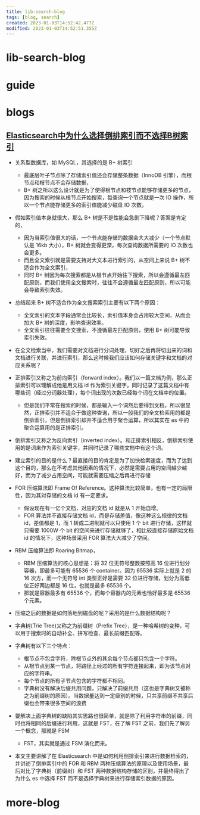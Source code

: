 ```yaml
---
title: lib-search-blog
tags: [blog, search]
created: 2023-01-03T14:52:42.477Z
modified: 2023-01-03T14:52:51.355Z
---
```


# lib-search-blog

# guide

# blogs

## [Elasticsearch中为什么选择倒排索引而不选择B树索引](https://www.cnblogs.com/lonely-wolf/p/15464556.html)

- 关系型数据库，如 MySQL，其选择的是 B+ 树索引
  - 最底层叶子节点除了存储索引值还会存储整条数据（InnoDB 引擎），而根节点和枝节点不会存储数据，
  - B+ 树之所以这么设计就是为了使得根节点和枝节点能够存储更多的节点，因为搜索的时候从根节点开始搜索，每查询一个节点就是一次 IO 操作，所以一个节点能存储更多的索引值能减少磁盘 IO 次数。
- 假如索引值本身就很大，那么 B+ 树是不是性能会急剧下降呢？答案是肯定的，
  - 因为当索引值很大的话，一个节点能存储的数据会大大减少（一个节点默认是 16kb 大小），B+ 树就会变得更深，每次查询数据所需要的 IO 次数也会更多。
  - 而且全文索引就是需要支持对大文本进行索引的，从空间上来说 B+ 树不适合作为全文索引，
  - 同时 B+ 树因为每次搜索都是从根节点开始往下搜索，所以会遵循最左匹配原则，而我们使用全文搜索时，往往不会遵循最左匹配原则，所以可能会导致索引失效。
- 总结起来 B+ 树不适合作为全文搜索索引主要有以下两个原因：
  - 全文索引的文本字段通常会比较长，索引值本身会占用较大空间，从而会加大 B+ 树的深度，影响查询效率。
  - 全文索引往往需要全文搜索，不遵循最左匹配原则，使用 B+ 树可能导致索引失效。
- 在全文检索当中，我们需要对文档进行分词处理，切好之后再将切出来的词和文档进行关联，并进行索引，那么这时候我们应该如何存储关键字和文档的对应关系呢？
- 正排索引又称之为前向索引（forward index）。我们以一篇文档为例，那么正排索引可以理解成他是用文档 id 作为索引关键字，同时记录了这篇文档中有哪些词（经过分词器处理），每个词出现的次数已经每个词在文档中的位置。
  - 但是我们平常在搜索的时候，都是输入一个词然后要得到文档，所以很显然，正排索引并不适合于做这种查询，所以一般我们的全文检索用的都是倒排索引，但是倒排索引却并不适合用于聚合运算，所以其实在 es 中的聚合运算用的是正排索引。
- 倒排索引又称之为反向索引（inverted index）。和正排索引相反，倒排索引使用的是词来作为索引关键字，并同时记录了哪些文档中有这个词。

- 建立索引的目的是什么？最直接的目的肯定是为了加快检索速度，而为了达到这个目的，那么在不考虑其他因素的情况下，必然是需要占用的空间越少越好，而为了减少占用空间，可能就需要压缩之后再进行存储
- FOR 压缩算法即 Frame Of Reference。这种算法比较简单，也有一定的局限性，因为其对存储的文档 id 有一定要求。
  - 假设现在有一亿个文档，对应的文档 id 就是从 1 开始自增。
  - FOR 算法并不直接存储文档 id，而是存储差值，像这种这么规律的文档 id，差值都是 1，而 1 转成二进制就可以只使用 1 个 bit 进行存储，这样就只需要 1000W 个 bit 的空间来进行存储就够了，相比较直接存储原始文档 id 的情况下，这种场景采用 FOR 算法大大减少了空间。
- RBM 压缩算法即 Roaring Bitmap，
  - RBM 压缩算法的核心思想是：将 32 位无符号整数按照高 16 位进行划分容器，即最多可能有 65536 个 container。因为 65536 实际上就是 2 的 16 次方，而一个无符号 int 类型正好是需要 32 位进行存储，划分为高低位正好两边都是 16 位，也就是最多 65536 个。
  - 那就是容器最多有 65536 个，而每个容器内的元素也恰好最多是 65536 个元素。

- 压缩之后的数据是如何落地到磁盘的呢？采用的是什么数据结构呢？
- 字典树(Trie Tree)又称之为前缀树（Prefix Tree），是一种哈希树的变种，可以用于搜索时的自动补全、拼写检查、最长前缀匹配等。
- 字典树有以下三个特点：
  - 根节点不包含字符，除根节点外的其余每个节点都只包含一个字符。
  - 从根节点到某一节点，将路径上经过的所有字符连接起来，即为该节点对应的字符串。
  - 每个节点的所有子节点包含的字符都不相同。
  - 字典树没有解决后缀共用问题，只解决了前缀共用（这也是字典树又被称之为前缀树的原因）。当数据量达到一定级别的时候，只共享前缀不共享后缀也会带来很多空间的浪费
- 要解决上面字典树的缺陷其实思路也很简单，就是除了利用字符串的前缀，同时也将相同的后缀进行利用，这就是 FST，在了解 FST 之前，我们先了解另一个概念，那就是 FSM
  - FST，其实就是通过 FSM 演化而来。

- 本文主要讲解了在 Elasticsearch 中是如何利用倒排索引来进行数据检索的，并讲述了倒排索引中的 FOR 和 RBM 两种压缩算法的原理以及使用场景，最后对比了字典树（前缀树）和 FST 两种数据结构存储的区别，并最终得出了为什么 es 中选择 FST 而不是选择字典树来进行存储索引数据的原因。
# more-blog
